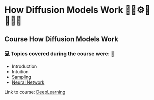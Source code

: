 # How Diffusion Models Work 🤖🎲⚙️🤯👨🏻‍💻
## Course How Diffusion Models Work
### 💻 Topics covered during the course were: 🚀

- Introduction
- Intuition
- [Sampling](https://github.com/romulovieira777/How_Diffusion_Models_Work/tree/main/01_Sampling)
- [Neural Network]()

Link to course: [DeepLearning](https://www.deeplearning.ai/short-courses/how-diffusion-models-work/)